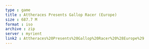 ```yaml
---
type : game
title : Attheraces Presents Gallop Racer (Europe)
size : 687.7 M
format : iso
archive : zip
server : myrient
link2 : Attheraces%20Presents%20Gallop%20Racer%20%28Europe%29
---
```

